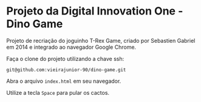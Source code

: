 # Projeto da Digital Innovation One - Dino Game

Projeto de recriação do joguinho T-Rex Game, criado por Sebastien Gabriel em 2014 e integrado ao navegador Google Chrome.

Faça o clone do projeto utilizando a chave ssh:

  `git@github.com:vieirajunior-90/dino-game.git`
  
Abra o arquivo `index.html` em seu navegador. 

Utilize a tecla `Space` para pular os cactos.
